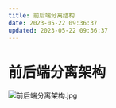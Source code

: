 ```yaml
---
title: 前后端分离结构
date: 2023-05-22 09:36:37
updated: 2023-05-22 09:36:37
---
```





# 前后端分离架构

![前后端分离架构.jpg](https://cdn.nlark.com/yuque/0/2022/jpeg/27341167/1649605488573-e1dc2365-a3ab-426e-adc5-a53781d110dc.jpeg)

